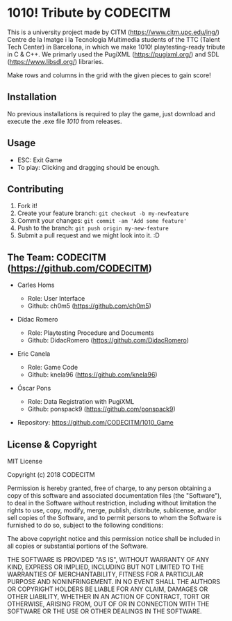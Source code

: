 ﻿# 1010! Tribute by CODECITM
This is a university project made by CITM (https://www.citm.upc.edu/ing/) Centre de la Imatge i la Tecnologia Multimedia students of the TTC (Talent Tech Center) in Barcelona, in which we make 1010! playtesting-ready tribute in C & C++. We primarly used the PugiXML (https://pugixml.org/) and SDL (https://www.libsdl.org/) libraries.

Make rows and columns in the grid with the given pieces to gain score!

## Installation
No previous installations is required to play the game, just download and execute the .exe file *1010* from releases.

## Usage
* ESC: Exit Game
* To play: Clicking and dragging should be enough.

## Contributing
1. Fork it!
2. Create your feature branch: `git checkout -b my-newfeature`
3. Commit your changes: `git commit -am 'Add some
feature'`
4. Push to the branch: `git push origin my-new-feature`
5. Submit a pull request and we might look into it. :D

## The Team: CODECITM (https://github.com/CODECITM)
* Carles Homs 
  * Role: User Interface
  * Github: ch0m5 (https://github.com/ch0m5)

* Dídac Romero
  * Role: Playtesting Procedure and Documents
  * Github: DídacRomero (https://github.com/DidacRomero)

* Eric Canela
  * Role: Game Code
  * Github: knela96 (https://github.com/knela96)
  
* Óscar Pons
  * Role: Data Registration with PugiXML
  * Github: ponspack9 (https://github.com/ponspack9)
  
* Repository: https://github.com/CODECITM/1010_Game

## License & Copyright 

MIT License

Copyright (c) 2018 CODECITM

Permission is hereby granted, free of charge, to any person obtaining a copy
of this software and associated documentation files (the "Software"), to deal
in the Software without restriction, including without limitation the rights
to use, copy, modify, merge, publish, distribute, sublicense, and/or sell
copies of the Software, and to permit persons to whom the Software is
furnished to do so, subject to the following conditions:

The above copyright notice and this permission notice shall be included in all
copies or substantial portions of the Software.

THE SOFTWARE IS PROVIDED "AS IS", WITHOUT WARRANTY OF ANY KIND, EXPRESS OR
IMPLIED, INCLUDING BUT NOT LIMITED TO THE WARRANTIES OF MERCHANTABILITY,
FITNESS FOR A PARTICULAR PURPOSE AND NONINFRINGEMENT. IN NO EVENT SHALL THE
AUTHORS OR COPYRIGHT HOLDERS BE LIABLE FOR ANY CLAIM, DAMAGES OR OTHER
LIABILITY, WHETHER IN AN ACTION OF CONTRACT, TORT OR OTHERWISE, ARISING FROM,
OUT OF OR IN CONNECTION WITH THE SOFTWARE OR THE USE OR OTHER DEALINGS IN THE
SOFTWARE.